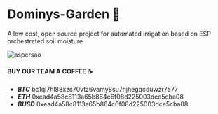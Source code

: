 ﻿# Dominys-Garden 🌿
 A low cost, open source project for automated irrigation based on ESP orchestrated soil moisture
 
 ![aspersao](https://blog.broto.com.br/wp-content/uploads/2022/03/irrigacao-por-aspersao.jpeg)
 
 


####  BUY OUR TEAM A COFFEE ☕ 
 - ***BTC*** bc1ql7hl88xzc70vtz6vamy8su7hjhegqcduwzr7577
- ***ETH*** 0xead4a58c8113a65b864c6f08d225003dce5cba08
- ***BUSD*** 0xead4a58c8113a65b864c6f08d225003dce5cba08
